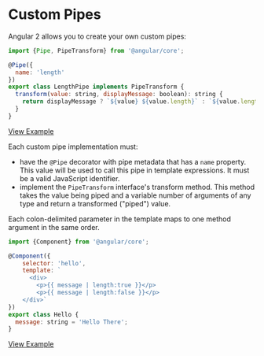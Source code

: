 # Custom Pipes #

Angular 2 allows you to create your own custom pipes:

```javascript
import {Pipe, PipeTransform} from '@angular/core';

@Pipe({
  name: 'length'
})
export class LengthPipe implements PipeTransform {
  transform(value: string, displayMessage: boolean): string {
    return displayMessage ? `${value} ${value.length}` : `${value.length}`
  }
}
```
[View Example](http://plnkr.co/edit/PqjoPjotYrmkj5EbwrAH?p=preview)

Each custom pipe implementation must:

* have the `@Pipe` decorator with pipe metadata that has a `name` property. This value will be used to
call this pipe in template expressions. It must be a valid JavaScript identifier.
* implement the `PipeTransform` interface's transform method. This method takes the value being piped
and a variable number of arguments of any type and return a transformed ("piped") value.

Each colon-delimited parameter in the template maps to one method argument in the same order.

```javascript
import {Component} from '@angular/core';

@Component({
	selector: 'hello',
	template: `
	  <div>
	    <p>{{ message | length:true }}</p>
	    <p>{{ message | length:false }}</p>
    </div>`
})
export class Hello {
  message: string = 'Hello There';
}
```
[View Example](http://plnkr.co/edit/7sLihnMxpil5kqTSsIw0?p=preview)
